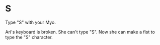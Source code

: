 # S
Type "S" with your Myo.

Ari's keyboard is broken. She can't type "S". Now she can make a fist to type the "S" character.